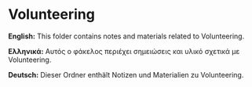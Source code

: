 # Volunteering

**English:** This folder contains notes and materials related to Volunteering.

**Ελληνικά:** Αυτός ο φάκελος περιέχει σημειώσεις και υλικό σχετικά με Volunteering.

**Deutsch:** Dieser Ordner enthält Notizen und Materialien zu Volunteering.

